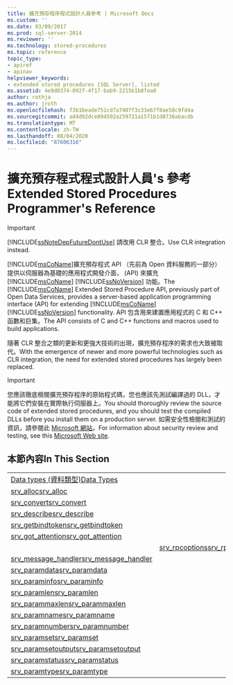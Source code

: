 ```yaml
---
title: 擴充預存程序程式設計人員參考 | Microsoft Docs
ms.custom: ''
ms.date: 03/09/2017
ms.prod: sql-server-2014
ms.reviewer: ''
ms.technology: stored-procedures
ms.topic: reference
topic_type:
- apiref
- apinav
helpviewer_keywords:
- extended stored procedures [SQL Server], listed
ms.assetid: 4e9d0374-0927-4f17-bab9-2215b1b8fea8
author: rothja
ms.author: jroth
ms.openlocfilehash: f3b1beade751cd7a7407f3c33eb7f8ae58c9fd4a
ms.sourcegitcommit: ad4d92dce894592a259721a1571b1d8736abacdb
ms.translationtype: MT
ms.contentlocale: zh-TW
ms.lasthandoff: 08/04/2020
ms.locfileid: "87606316"
---
```

# <a name="extended-stored-procedures-programmer39s-reference"></a><span data-ttu-id="a299d-102">擴充預存程式程式設計人員&#39;s 參考</span><span class="sxs-lookup"><span data-stu-id="a299d-102">Extended Stored Procedures Programmer&#39;s Reference</span></span>
    
> [!IMPORTANT]  
>  [!INCLUDE[ssNoteDepFutureDontUse](../../includes/ssnotedepfuturedontuse-md.md)] <span data-ttu-id="a299d-103">請改用 CLR 整合。</span><span class="sxs-lookup"><span data-stu-id="a299d-103">Use CLR integration instead.</span></span>  
  
 <span data-ttu-id="a299d-104">[!INCLUDE[msCoName](../../includes/msconame-md.md)]擴充預存程式 API （先前為 Open 資料服務的一部分）提供以伺服器為基礎的應用程式開發介面， (API) 來擴充 [!INCLUDE[msCoName](../../includes/msconame-md.md)] [!INCLUDE[ssNoVersion](../../includes/ssnoversion-md.md)] 功能。</span><span class="sxs-lookup"><span data-stu-id="a299d-104">The [!INCLUDE[msCoName](../../includes/msconame-md.md)] Extended Stored Procedure API, previously part of Open Data Services, provides a server-based application programming interface (API) for extending [!INCLUDE[msCoName](../../includes/msconame-md.md)] [!INCLUDE[ssNoVersion](../../includes/ssnoversion-md.md)] functionality.</span></span> <span data-ttu-id="a299d-105">API 包含用來建置應用程式的 C 和 C++ 函數和巨集。</span><span class="sxs-lookup"><span data-stu-id="a299d-105">The API consists of C and C++ functions and macros used to build applications.</span></span>  
  
 <span data-ttu-id="a299d-106">隨著 CLR 整合之類的更新和更強大技術的出現，擴充預存程序的需求也大致被取代。</span><span class="sxs-lookup"><span data-stu-id="a299d-106">With the emergence of newer and more powerful technologies such as CLR integration, the need for extended stored procedures has largely been replaced.</span></span>  
  
> [!IMPORTANT]  
>  <span data-ttu-id="a299d-107">您應該徹底檢閱擴充預存程序的原始程式碼，您也應該先測試編譯過的 DLL，才能將它們安裝在實際執行伺服器上。</span><span class="sxs-lookup"><span data-stu-id="a299d-107">You should thoroughly review the source code of extended stored procedures, and you should test the compiled DLLs before you install them on a production server.</span></span> <span data-ttu-id="a299d-108">如需安全性檢閱和測試的資訊，請參閱此 [Microsoft 網站](https://go.microsoft.com/fwlink/?LinkID=54761&amp;clcid=0x409https://msdn.microsoft.com/security/)。</span><span class="sxs-lookup"><span data-stu-id="a299d-108">For information about security review and testing, see this [Microsoft Web site](https://go.microsoft.com/fwlink/?LinkID=54761&amp;clcid=0x409https://msdn.microsoft.com/security/).</span></span>  
  
## <a name="in-this-section"></a><span data-ttu-id="a299d-109">本節內容</span><span class="sxs-lookup"><span data-stu-id="a299d-109">In This Section</span></span>  
  
|||  
|-|-|  
|[<span data-ttu-id="a299d-110">Data types (資料類型)</span><span class="sxs-lookup"><span data-stu-id="a299d-110">Data Types</span></span>](srv-pfield-extended-stored-procedure-api.md)|  
|[<span data-ttu-id="a299d-111">srv_alloc</span><span class="sxs-lookup"><span data-stu-id="a299d-111">srv_alloc</span></span>](srv-alloc-extended-stored-procedure-api.md)||  
|[<span data-ttu-id="a299d-112">srv_convert</span><span class="sxs-lookup"><span data-stu-id="a299d-112">srv_convert</span></span>](srv-pfieldex-extended-stored-procedure-api.md)|  
|[<span data-ttu-id="a299d-113">srv_describe</span><span class="sxs-lookup"><span data-stu-id="a299d-113">srv_describe</span></span>](srv-rpcdb-extended-stored-procedure-api.md)|  
|[<span data-ttu-id="a299d-114">srv_getbindtoken</span><span class="sxs-lookup"><span data-stu-id="a299d-114">srv_getbindtoken</span></span>](srv-rpcname-extended-stored-procedure-api.md)|  
|[<span data-ttu-id="a299d-115">srv_got_attention</span><span class="sxs-lookup"><span data-stu-id="a299d-115">srv_got_attention</span></span>](srv-rpcnumber-extended-stored-procedure-api.md)|  
||[<span data-ttu-id="a299d-116">srv_rpcoptions</span><span class="sxs-lookup"><span data-stu-id="a299d-116">srv_rpcoptions</span></span>](srv-rpcoptions-extended-stored-procedure-api.md)|  
|[<span data-ttu-id="a299d-117">srv_message_handler</span><span class="sxs-lookup"><span data-stu-id="a299d-117">srv_message_handler</span></span>](srv-rpcowner-extended-stored-procedure-api.md)|  
|[<span data-ttu-id="a299d-118">srv_paramdata</span><span class="sxs-lookup"><span data-stu-id="a299d-118">srv_paramdata</span></span>](srv-rpcparams-extended-stored-procedure-api.md)|  
|[<span data-ttu-id="a299d-119">srv_paraminfo</span><span class="sxs-lookup"><span data-stu-id="a299d-119">srv_paraminfo</span></span>](srv-senddone-extended-stored-procedure-api.md)|  
|[<span data-ttu-id="a299d-120">srv_paramlen</span><span class="sxs-lookup"><span data-stu-id="a299d-120">srv_paramlen</span></span>](srv-sendmsg-extended-stored-procedure-api.md)|  
|[<span data-ttu-id="a299d-121">srv_parammaxlen</span><span class="sxs-lookup"><span data-stu-id="a299d-121">srv_parammaxlen</span></span>](srv-sendrow-extended-stored-procedure-api.md)|  
|[<span data-ttu-id="a299d-122">srv_paramname</span><span class="sxs-lookup"><span data-stu-id="a299d-122">srv_paramname</span></span>](srv-setcoldata-extended-stored-procedure-api.md)|  
|[<span data-ttu-id="a299d-123">srv_paramnumber</span><span class="sxs-lookup"><span data-stu-id="a299d-123">srv_paramnumber</span></span>](srv-setcollen-extended-stored-procedure-api.md)|  
|[<span data-ttu-id="a299d-124">srv_paramset</span><span class="sxs-lookup"><span data-stu-id="a299d-124">srv_paramset</span></span>](srv-setutype-extended-stored-procedure-api.md)|  
|[<span data-ttu-id="a299d-125">srv_paramsetoutput</span><span class="sxs-lookup"><span data-stu-id="a299d-125">srv_paramsetoutput</span></span>](srv-willconvert-extended-stored-procedure-api.md)|  
|[<span data-ttu-id="a299d-126">srv_paramstatus</span><span class="sxs-lookup"><span data-stu-id="a299d-126">srv_paramstatus</span></span>](srv-wsendmsg-extended-stored-procedure-api.md)|  
|[<span data-ttu-id="a299d-127">srv_paramtype</span><span class="sxs-lookup"><span data-stu-id="a299d-127">srv_paramtype</span></span>](srv-paramtype-extended-stored-procedure-api.md)||  
  
  
